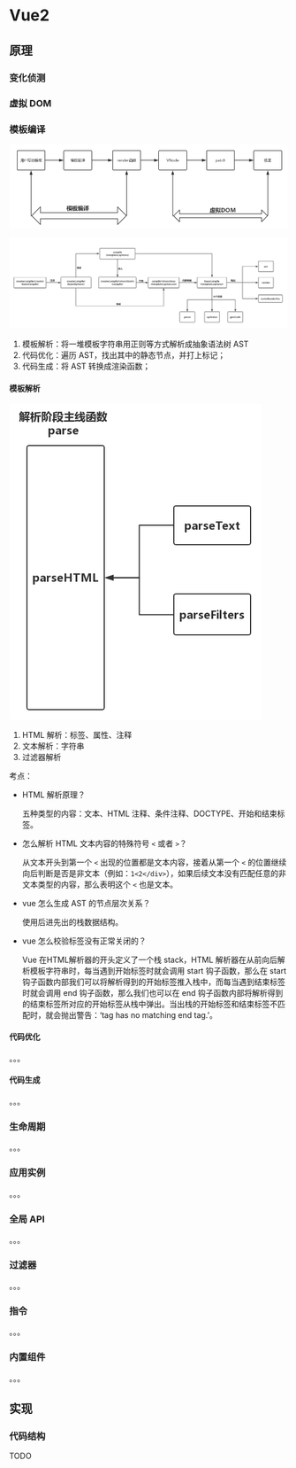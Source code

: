 # Vue2

## 原理

### 变化侦测

### 虚拟 DOM

### 模板编译

![template-compile-and-render.png](./assets/template-compile-and-render.png)

![compile-flow.jpg](./assets/compile-flow.jpg)

1. 模板解析：将一堆模板字符串用正则等方式解析成抽象语法树 AST
2. 代码优化：遍历 AST，找出其中的静态节点，并打上标记；
3. 代码生成：将 AST 转换成渲染函数；

#### 模板解析

![template-html-compile.png](./assets/template-html-compile.png)

1. HTML 解析：标签、属性、注释
2. 文本解析：字符串
3. 过滤器解析

考点：

- HTML 解析原理？

    五种类型的内容：文本、HTML 注释、条件注释、DOCTYPE、开始和结束标签。

- 怎么解析 HTML 文本内容的特殊符号 `<` 或者 `>`？

    从文本开头到第一个 `<` 出现的位置都是文本内容，接着从第一个 `<` 的位置继续向后判断是否是非文本（例如：`1<2</div>`），如果后续文本没有匹配任意的非文本类型的内容，那么表明这个 `<` 也是文本。

- vue 怎么生成 AST 的节点层次关系？

    使用后进先出的栈数据结构。

- vue 怎么校验标签没有正常关闭的？

    Vue 在HTML解析器的开头定义了一个栈 stack，HTML 解析器在从前向后解析模板字符串时，每当遇到开始标签时就会调用 start 钩子函数，那么在 start 钩子函数内部我们可以将解析得到的开始标签推入栈中，而每当遇到结束标签时就会调用 end 钩子函数，那么我们也可以在 end 钩子函数内部将解析得到的结束标签所对应的开始标签从栈中弹出。当出栈的开始标签和结束标签不匹配时，就会抛出警告：‘tag has no matching end tag.’。

#### 代码优化

。。。

#### 代码生成

。。。

### 生命周期

。。。

### 应用实例

。。。

### 全局 API

。。。

### 过滤器

。。。

### 指令

。。。

### 内置组件

。。。


## 实现

### 代码结构

TODO
